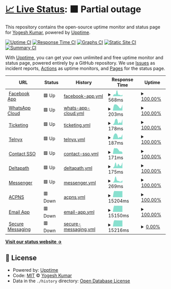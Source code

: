 # [📈 Live Status](https://chashguru.github.io/monitoring): <!--live status--> **🟧 Partial outage**

This repository contains the open-source uptime monitor and status page for [Yogesh Kumar](https://chashguru.github.io/monitoring), powered by [Upptime](https://github.com/upptime/upptime).

[![Uptime CI](https://github.com/chashguru/monitoring/workflows/Uptime%20CI/badge.svg)](https://github.com/chashguru/monitoring/actions?query=workflow%3A%22Uptime+CI%22)
[![Response Time CI](https://github.com/chashguru/monitoring/workflows/Response%20Time%20CI/badge.svg)](https://github.com/chashguru/monitoring/actions?query=workflow%3A%22Response+Time+CI%22)
[![Graphs CI](https://github.com/chashguru/monitoring/workflows/Graphs%20CI/badge.svg)](https://github.com/chashguru/monitoring/actions?query=workflow%3A%22Graphs+CI%22)
[![Static Site CI](https://github.com/chashguru/monitoring/workflows/Static%20Site%20CI/badge.svg)](https://github.com/chashguru/monitoring/actions?query=workflow%3A%22Static+Site+CI%22)
[![Summary CI](https://github.com/chashguru/monitoring/workflows/Summary%20CI/badge.svg)](https://github.com/chashguru/monitoring/actions?query=workflow%3A%22Summary+CI%22)

With [Upptime](https://upptime.js.org), you can get your own unlimited and free uptime monitor and status page, powered entirely by a GitHub repository. We use [Issues](https://github.com/chashguru/monitoring/issues) as incident reports, [Actions](https://github.com/chashguru/monitoring/actions) as uptime monitors, and [Pages](https://chashguru.github.io/monitoring) for the status page.

<!--start: status pages-->
<!-- This summary is generated by Upptime (https://github.com/upptime/upptime) -->
<!-- Do not edit this manually, your changes will be overwritten -->
<!-- prettier-ignore -->
| URL | Status | History | Response Time | Uptime |
| --- | ------ | ------- | ------------- | ------ |
| <img alt="" src="https://icons.duckduckgo.com/ip3/dash11.comm100.io.ico" height="13"> [Facebook App](https://dash11.comm100.io/api/facebookapp/health) | 🟩 Up | [facebook-app.yml](https://github.com/chashguru/monitoring/commits/HEAD/history/facebook-app.yml) | <details><summary><img alt="Response time graph" src="./graphs/facebook-app/response-time-week.png" height="20"> 568ms</summary><br><a href="https://chashguru.github.io/monitoring/history/facebook-app"><img alt="Response time 462" src="https://img.shields.io/endpoint?url=https%3A%2F%2Fraw.githubusercontent.com%2Fchashguru%2Fmonitoring%2FHEAD%2Fapi%2Ffacebook-app%2Fresponse-time.json"></a><br><a href="https://chashguru.github.io/monitoring/history/facebook-app"><img alt="24-hour response time 461" src="https://img.shields.io/endpoint?url=https%3A%2F%2Fraw.githubusercontent.com%2Fchashguru%2Fmonitoring%2FHEAD%2Fapi%2Ffacebook-app%2Fresponse-time-day.json"></a><br><a href="https://chashguru.github.io/monitoring/history/facebook-app"><img alt="7-day response time 568" src="https://img.shields.io/endpoint?url=https%3A%2F%2Fraw.githubusercontent.com%2Fchashguru%2Fmonitoring%2FHEAD%2Fapi%2Ffacebook-app%2Fresponse-time-week.json"></a><br><a href="https://chashguru.github.io/monitoring/history/facebook-app"><img alt="30-day response time 461" src="https://img.shields.io/endpoint?url=https%3A%2F%2Fraw.githubusercontent.com%2Fchashguru%2Fmonitoring%2FHEAD%2Fapi%2Ffacebook-app%2Fresponse-time-month.json"></a><br><a href="https://chashguru.github.io/monitoring/history/facebook-app"><img alt="1-year response time 462" src="https://img.shields.io/endpoint?url=https%3A%2F%2Fraw.githubusercontent.com%2Fchashguru%2Fmonitoring%2FHEAD%2Fapi%2Ffacebook-app%2Fresponse-time-year.json"></a></details> | <details><summary><a href="https://chashguru.github.io/monitoring/history/facebook-app">100.00%</a></summary><a href="https://chashguru.github.io/monitoring/history/facebook-app"><img alt="All-time uptime 100.00%" src="https://img.shields.io/endpoint?url=https%3A%2F%2Fraw.githubusercontent.com%2Fchashguru%2Fmonitoring%2FHEAD%2Fapi%2Ffacebook-app%2Fuptime.json"></a><br><a href="https://chashguru.github.io/monitoring/history/facebook-app"><img alt="24-hour uptime 100.00%" src="https://img.shields.io/endpoint?url=https%3A%2F%2Fraw.githubusercontent.com%2Fchashguru%2Fmonitoring%2FHEAD%2Fapi%2Ffacebook-app%2Fuptime-day.json"></a><br><a href="https://chashguru.github.io/monitoring/history/facebook-app"><img alt="7-day uptime 100.00%" src="https://img.shields.io/endpoint?url=https%3A%2F%2Fraw.githubusercontent.com%2Fchashguru%2Fmonitoring%2FHEAD%2Fapi%2Ffacebook-app%2Fuptime-week.json"></a><br><a href="https://chashguru.github.io/monitoring/history/facebook-app"><img alt="30-day uptime 100.00%" src="https://img.shields.io/endpoint?url=https%3A%2F%2Fraw.githubusercontent.com%2Fchashguru%2Fmonitoring%2FHEAD%2Fapi%2Ffacebook-app%2Fuptime-month.json"></a><br><a href="https://chashguru.github.io/monitoring/history/facebook-app"><img alt="1-year uptime 100.00%" src="https://img.shields.io/endpoint?url=https%3A%2F%2Fraw.githubusercontent.com%2Fchashguru%2Fmonitoring%2FHEAD%2Fapi%2Ffacebook-app%2Fuptime-year.json"></a></details>
| <img alt="" src="https://icons.duckduckgo.com/ip3/dash11.comm100.io.ico" height="13"> [WhatsApp Cloud](https://dash11.comm100.io/api/whatsappcloud/health) | 🟩 Up | [whats-app-cloud.yml](https://github.com/chashguru/monitoring/commits/HEAD/history/whats-app-cloud.yml) | <details><summary><img alt="Response time graph" src="./graphs/whats-app-cloud/response-time-week.png" height="20"> 203ms</summary><br><a href="https://chashguru.github.io/monitoring/history/whats-app-cloud"><img alt="Response time 210" src="https://img.shields.io/endpoint?url=https%3A%2F%2Fraw.githubusercontent.com%2Fchashguru%2Fmonitoring%2FHEAD%2Fapi%2Fwhats-app-cloud%2Fresponse-time.json"></a><br><a href="https://chashguru.github.io/monitoring/history/whats-app-cloud"><img alt="24-hour response time 190" src="https://img.shields.io/endpoint?url=https%3A%2F%2Fraw.githubusercontent.com%2Fchashguru%2Fmonitoring%2FHEAD%2Fapi%2Fwhats-app-cloud%2Fresponse-time-day.json"></a><br><a href="https://chashguru.github.io/monitoring/history/whats-app-cloud"><img alt="7-day response time 203" src="https://img.shields.io/endpoint?url=https%3A%2F%2Fraw.githubusercontent.com%2Fchashguru%2Fmonitoring%2FHEAD%2Fapi%2Fwhats-app-cloud%2Fresponse-time-week.json"></a><br><a href="https://chashguru.github.io/monitoring/history/whats-app-cloud"><img alt="30-day response time 206" src="https://img.shields.io/endpoint?url=https%3A%2F%2Fraw.githubusercontent.com%2Fchashguru%2Fmonitoring%2FHEAD%2Fapi%2Fwhats-app-cloud%2Fresponse-time-month.json"></a><br><a href="https://chashguru.github.io/monitoring/history/whats-app-cloud"><img alt="1-year response time 210" src="https://img.shields.io/endpoint?url=https%3A%2F%2Fraw.githubusercontent.com%2Fchashguru%2Fmonitoring%2FHEAD%2Fapi%2Fwhats-app-cloud%2Fresponse-time-year.json"></a></details> | <details><summary><a href="https://chashguru.github.io/monitoring/history/whats-app-cloud">100.00%</a></summary><a href="https://chashguru.github.io/monitoring/history/whats-app-cloud"><img alt="All-time uptime 100.00%" src="https://img.shields.io/endpoint?url=https%3A%2F%2Fraw.githubusercontent.com%2Fchashguru%2Fmonitoring%2FHEAD%2Fapi%2Fwhats-app-cloud%2Fuptime.json"></a><br><a href="https://chashguru.github.io/monitoring/history/whats-app-cloud"><img alt="24-hour uptime 100.00%" src="https://img.shields.io/endpoint?url=https%3A%2F%2Fraw.githubusercontent.com%2Fchashguru%2Fmonitoring%2FHEAD%2Fapi%2Fwhats-app-cloud%2Fuptime-day.json"></a><br><a href="https://chashguru.github.io/monitoring/history/whats-app-cloud"><img alt="7-day uptime 100.00%" src="https://img.shields.io/endpoint?url=https%3A%2F%2Fraw.githubusercontent.com%2Fchashguru%2Fmonitoring%2FHEAD%2Fapi%2Fwhats-app-cloud%2Fuptime-week.json"></a><br><a href="https://chashguru.github.io/monitoring/history/whats-app-cloud"><img alt="30-day uptime 100.00%" src="https://img.shields.io/endpoint?url=https%3A%2F%2Fraw.githubusercontent.com%2Fchashguru%2Fmonitoring%2FHEAD%2Fapi%2Fwhats-app-cloud%2Fuptime-month.json"></a><br><a href="https://chashguru.github.io/monitoring/history/whats-app-cloud"><img alt="1-year uptime 100.00%" src="https://img.shields.io/endpoint?url=https%3A%2F%2Fraw.githubusercontent.com%2Fchashguru%2Fmonitoring%2FHEAD%2Fapi%2Fwhats-app-cloud%2Fuptime-year.json"></a></details>
| <img alt="" src="https://icons.duckduckgo.com/ip3/dash11.comm100.io.ico" height="13"> [Ticketing](https://dash11.comm100.io/api/ticketing/health) | 🟩 Up | [ticketing.yml](https://github.com/chashguru/monitoring/commits/HEAD/history/ticketing.yml) | <details><summary><img alt="Response time graph" src="./graphs/ticketing/response-time-week.png" height="20"> 178ms</summary><br><a href="https://chashguru.github.io/monitoring/history/ticketing"><img alt="Response time 185" src="https://img.shields.io/endpoint?url=https%3A%2F%2Fraw.githubusercontent.com%2Fchashguru%2Fmonitoring%2FHEAD%2Fapi%2Fticketing%2Fresponse-time.json"></a><br><a href="https://chashguru.github.io/monitoring/history/ticketing"><img alt="24-hour response time 189" src="https://img.shields.io/endpoint?url=https%3A%2F%2Fraw.githubusercontent.com%2Fchashguru%2Fmonitoring%2FHEAD%2Fapi%2Fticketing%2Fresponse-time-day.json"></a><br><a href="https://chashguru.github.io/monitoring/history/ticketing"><img alt="7-day response time 178" src="https://img.shields.io/endpoint?url=https%3A%2F%2Fraw.githubusercontent.com%2Fchashguru%2Fmonitoring%2FHEAD%2Fapi%2Fticketing%2Fresponse-time-week.json"></a><br><a href="https://chashguru.github.io/monitoring/history/ticketing"><img alt="30-day response time 181" src="https://img.shields.io/endpoint?url=https%3A%2F%2Fraw.githubusercontent.com%2Fchashguru%2Fmonitoring%2FHEAD%2Fapi%2Fticketing%2Fresponse-time-month.json"></a><br><a href="https://chashguru.github.io/monitoring/history/ticketing"><img alt="1-year response time 185" src="https://img.shields.io/endpoint?url=https%3A%2F%2Fraw.githubusercontent.com%2Fchashguru%2Fmonitoring%2FHEAD%2Fapi%2Fticketing%2Fresponse-time-year.json"></a></details> | <details><summary><a href="https://chashguru.github.io/monitoring/history/ticketing">100.00%</a></summary><a href="https://chashguru.github.io/monitoring/history/ticketing"><img alt="All-time uptime 100.00%" src="https://img.shields.io/endpoint?url=https%3A%2F%2Fraw.githubusercontent.com%2Fchashguru%2Fmonitoring%2FHEAD%2Fapi%2Fticketing%2Fuptime.json"></a><br><a href="https://chashguru.github.io/monitoring/history/ticketing"><img alt="24-hour uptime 100.00%" src="https://img.shields.io/endpoint?url=https%3A%2F%2Fraw.githubusercontent.com%2Fchashguru%2Fmonitoring%2FHEAD%2Fapi%2Fticketing%2Fuptime-day.json"></a><br><a href="https://chashguru.github.io/monitoring/history/ticketing"><img alt="7-day uptime 100.00%" src="https://img.shields.io/endpoint?url=https%3A%2F%2Fraw.githubusercontent.com%2Fchashguru%2Fmonitoring%2FHEAD%2Fapi%2Fticketing%2Fuptime-week.json"></a><br><a href="https://chashguru.github.io/monitoring/history/ticketing"><img alt="30-day uptime 100.00%" src="https://img.shields.io/endpoint?url=https%3A%2F%2Fraw.githubusercontent.com%2Fchashguru%2Fmonitoring%2FHEAD%2Fapi%2Fticketing%2Fuptime-month.json"></a><br><a href="https://chashguru.github.io/monitoring/history/ticketing"><img alt="1-year uptime 100.00%" src="https://img.shields.io/endpoint?url=https%3A%2F%2Fraw.githubusercontent.com%2Fchashguru%2Fmonitoring%2FHEAD%2Fapi%2Fticketing%2Fuptime-year.json"></a></details>
| <img alt="" src="https://icons.duckduckgo.com/ip3/dash11.comm100.io.ico" height="13"> [Telnyx](https://dash11.comm100.io/api/telnyxsmsadapter/health) | 🟩 Up | [telnyx.yml](https://github.com/chashguru/monitoring/commits/HEAD/history/telnyx.yml) | <details><summary><img alt="Response time graph" src="./graphs/telnyx/response-time-week.png" height="20"> 187ms</summary><br><a href="https://chashguru.github.io/monitoring/history/telnyx"><img alt="Response time 193" src="https://img.shields.io/endpoint?url=https%3A%2F%2Fraw.githubusercontent.com%2Fchashguru%2Fmonitoring%2FHEAD%2Fapi%2Ftelnyx%2Fresponse-time.json"></a><br><a href="https://chashguru.github.io/monitoring/history/telnyx"><img alt="24-hour response time 191" src="https://img.shields.io/endpoint?url=https%3A%2F%2Fraw.githubusercontent.com%2Fchashguru%2Fmonitoring%2FHEAD%2Fapi%2Ftelnyx%2Fresponse-time-day.json"></a><br><a href="https://chashguru.github.io/monitoring/history/telnyx"><img alt="7-day response time 187" src="https://img.shields.io/endpoint?url=https%3A%2F%2Fraw.githubusercontent.com%2Fchashguru%2Fmonitoring%2FHEAD%2Fapi%2Ftelnyx%2Fresponse-time-week.json"></a><br><a href="https://chashguru.github.io/monitoring/history/telnyx"><img alt="30-day response time 199" src="https://img.shields.io/endpoint?url=https%3A%2F%2Fraw.githubusercontent.com%2Fchashguru%2Fmonitoring%2FHEAD%2Fapi%2Ftelnyx%2Fresponse-time-month.json"></a><br><a href="https://chashguru.github.io/monitoring/history/telnyx"><img alt="1-year response time 193" src="https://img.shields.io/endpoint?url=https%3A%2F%2Fraw.githubusercontent.com%2Fchashguru%2Fmonitoring%2FHEAD%2Fapi%2Ftelnyx%2Fresponse-time-year.json"></a></details> | <details><summary><a href="https://chashguru.github.io/monitoring/history/telnyx">100.00%</a></summary><a href="https://chashguru.github.io/monitoring/history/telnyx"><img alt="All-time uptime 100.00%" src="https://img.shields.io/endpoint?url=https%3A%2F%2Fraw.githubusercontent.com%2Fchashguru%2Fmonitoring%2FHEAD%2Fapi%2Ftelnyx%2Fuptime.json"></a><br><a href="https://chashguru.github.io/monitoring/history/telnyx"><img alt="24-hour uptime 100.00%" src="https://img.shields.io/endpoint?url=https%3A%2F%2Fraw.githubusercontent.com%2Fchashguru%2Fmonitoring%2FHEAD%2Fapi%2Ftelnyx%2Fuptime-day.json"></a><br><a href="https://chashguru.github.io/monitoring/history/telnyx"><img alt="7-day uptime 100.00%" src="https://img.shields.io/endpoint?url=https%3A%2F%2Fraw.githubusercontent.com%2Fchashguru%2Fmonitoring%2FHEAD%2Fapi%2Ftelnyx%2Fuptime-week.json"></a><br><a href="https://chashguru.github.io/monitoring/history/telnyx"><img alt="30-day uptime 100.00%" src="https://img.shields.io/endpoint?url=https%3A%2F%2Fraw.githubusercontent.com%2Fchashguru%2Fmonitoring%2FHEAD%2Fapi%2Ftelnyx%2Fuptime-month.json"></a><br><a href="https://chashguru.github.io/monitoring/history/telnyx"><img alt="1-year uptime 100.00%" src="https://img.shields.io/endpoint?url=https%3A%2F%2Fraw.githubusercontent.com%2Fchashguru%2Fmonitoring%2FHEAD%2Fapi%2Ftelnyx%2Fuptime-year.json"></a></details>
| <img alt="" src="https://icons.duckduckgo.com/ip3/dash11.comm100.io.ico" height="13"> [Contact SSO](https://dash11.comm100.io/api/contactsso/health) | 🟩 Up | [contact-sso.yml](https://github.com/chashguru/monitoring/commits/HEAD/history/contact-sso.yml) | <details><summary><img alt="Response time graph" src="./graphs/contact-sso/response-time-week.png" height="20"> 171ms</summary><br><a href="https://chashguru.github.io/monitoring/history/contact-sso"><img alt="Response time 215" src="https://img.shields.io/endpoint?url=https%3A%2F%2Fraw.githubusercontent.com%2Fchashguru%2Fmonitoring%2FHEAD%2Fapi%2Fcontact-sso%2Fresponse-time.json"></a><br><a href="https://chashguru.github.io/monitoring/history/contact-sso"><img alt="24-hour response time 191" src="https://img.shields.io/endpoint?url=https%3A%2F%2Fraw.githubusercontent.com%2Fchashguru%2Fmonitoring%2FHEAD%2Fapi%2Fcontact-sso%2Fresponse-time-day.json"></a><br><a href="https://chashguru.github.io/monitoring/history/contact-sso"><img alt="7-day response time 171" src="https://img.shields.io/endpoint?url=https%3A%2F%2Fraw.githubusercontent.com%2Fchashguru%2Fmonitoring%2FHEAD%2Fapi%2Fcontact-sso%2Fresponse-time-week.json"></a><br><a href="https://chashguru.github.io/monitoring/history/contact-sso"><img alt="30-day response time 211" src="https://img.shields.io/endpoint?url=https%3A%2F%2Fraw.githubusercontent.com%2Fchashguru%2Fmonitoring%2FHEAD%2Fapi%2Fcontact-sso%2Fresponse-time-month.json"></a><br><a href="https://chashguru.github.io/monitoring/history/contact-sso"><img alt="1-year response time 215" src="https://img.shields.io/endpoint?url=https%3A%2F%2Fraw.githubusercontent.com%2Fchashguru%2Fmonitoring%2FHEAD%2Fapi%2Fcontact-sso%2Fresponse-time-year.json"></a></details> | <details><summary><a href="https://chashguru.github.io/monitoring/history/contact-sso">100.00%</a></summary><a href="https://chashguru.github.io/monitoring/history/contact-sso"><img alt="All-time uptime 100.00%" src="https://img.shields.io/endpoint?url=https%3A%2F%2Fraw.githubusercontent.com%2Fchashguru%2Fmonitoring%2FHEAD%2Fapi%2Fcontact-sso%2Fuptime.json"></a><br><a href="https://chashguru.github.io/monitoring/history/contact-sso"><img alt="24-hour uptime 100.00%" src="https://img.shields.io/endpoint?url=https%3A%2F%2Fraw.githubusercontent.com%2Fchashguru%2Fmonitoring%2FHEAD%2Fapi%2Fcontact-sso%2Fuptime-day.json"></a><br><a href="https://chashguru.github.io/monitoring/history/contact-sso"><img alt="7-day uptime 100.00%" src="https://img.shields.io/endpoint?url=https%3A%2F%2Fraw.githubusercontent.com%2Fchashguru%2Fmonitoring%2FHEAD%2Fapi%2Fcontact-sso%2Fuptime-week.json"></a><br><a href="https://chashguru.github.io/monitoring/history/contact-sso"><img alt="30-day uptime 100.00%" src="https://img.shields.io/endpoint?url=https%3A%2F%2Fraw.githubusercontent.com%2Fchashguru%2Fmonitoring%2FHEAD%2Fapi%2Fcontact-sso%2Fuptime-month.json"></a><br><a href="https://chashguru.github.io/monitoring/history/contact-sso"><img alt="1-year uptime 100.00%" src="https://img.shields.io/endpoint?url=https%3A%2F%2Fraw.githubusercontent.com%2Fchashguru%2Fmonitoring%2FHEAD%2Fapi%2Fcontact-sso%2Fuptime-year.json"></a></details>
| <img alt="" src="https://icons.duckduckgo.com/ip3/dash11.comm100.io.ico" height="13"> [Deltapath](https://dash11.comm100.io/api/deltapath/health) | 🟩 Up | [deltapath.yml](https://github.com/chashguru/monitoring/commits/HEAD/history/deltapath.yml) | <details><summary><img alt="Response time graph" src="./graphs/deltapath/response-time-week.png" height="20"> 175ms</summary><br><a href="https://chashguru.github.io/monitoring/history/deltapath"><img alt="Response time 182" src="https://img.shields.io/endpoint?url=https%3A%2F%2Fraw.githubusercontent.com%2Fchashguru%2Fmonitoring%2FHEAD%2Fapi%2Fdeltapath%2Fresponse-time.json"></a><br><a href="https://chashguru.github.io/monitoring/history/deltapath"><img alt="24-hour response time 190" src="https://img.shields.io/endpoint?url=https%3A%2F%2Fraw.githubusercontent.com%2Fchashguru%2Fmonitoring%2FHEAD%2Fapi%2Fdeltapath%2Fresponse-time-day.json"></a><br><a href="https://chashguru.github.io/monitoring/history/deltapath"><img alt="7-day response time 175" src="https://img.shields.io/endpoint?url=https%3A%2F%2Fraw.githubusercontent.com%2Fchashguru%2Fmonitoring%2FHEAD%2Fapi%2Fdeltapath%2Fresponse-time-week.json"></a><br><a href="https://chashguru.github.io/monitoring/history/deltapath"><img alt="30-day response time 181" src="https://img.shields.io/endpoint?url=https%3A%2F%2Fraw.githubusercontent.com%2Fchashguru%2Fmonitoring%2FHEAD%2Fapi%2Fdeltapath%2Fresponse-time-month.json"></a><br><a href="https://chashguru.github.io/monitoring/history/deltapath"><img alt="1-year response time 182" src="https://img.shields.io/endpoint?url=https%3A%2F%2Fraw.githubusercontent.com%2Fchashguru%2Fmonitoring%2FHEAD%2Fapi%2Fdeltapath%2Fresponse-time-year.json"></a></details> | <details><summary><a href="https://chashguru.github.io/monitoring/history/deltapath">100.00%</a></summary><a href="https://chashguru.github.io/monitoring/history/deltapath"><img alt="All-time uptime 100.00%" src="https://img.shields.io/endpoint?url=https%3A%2F%2Fraw.githubusercontent.com%2Fchashguru%2Fmonitoring%2FHEAD%2Fapi%2Fdeltapath%2Fuptime.json"></a><br><a href="https://chashguru.github.io/monitoring/history/deltapath"><img alt="24-hour uptime 100.00%" src="https://img.shields.io/endpoint?url=https%3A%2F%2Fraw.githubusercontent.com%2Fchashguru%2Fmonitoring%2FHEAD%2Fapi%2Fdeltapath%2Fuptime-day.json"></a><br><a href="https://chashguru.github.io/monitoring/history/deltapath"><img alt="7-day uptime 100.00%" src="https://img.shields.io/endpoint?url=https%3A%2F%2Fraw.githubusercontent.com%2Fchashguru%2Fmonitoring%2FHEAD%2Fapi%2Fdeltapath%2Fuptime-week.json"></a><br><a href="https://chashguru.github.io/monitoring/history/deltapath"><img alt="30-day uptime 100.00%" src="https://img.shields.io/endpoint?url=https%3A%2F%2Fraw.githubusercontent.com%2Fchashguru%2Fmonitoring%2FHEAD%2Fapi%2Fdeltapath%2Fuptime-month.json"></a><br><a href="https://chashguru.github.io/monitoring/history/deltapath"><img alt="1-year uptime 100.00%" src="https://img.shields.io/endpoint?url=https%3A%2F%2Fraw.githubusercontent.com%2Fchashguru%2Fmonitoring%2FHEAD%2Fapi%2Fdeltapath%2Fuptime-year.json"></a></details>
| <img alt="" src="https://icons.duckduckgo.com/ip3/dash11.comm100.io.ico" height="13"> [Messenger](https://dash11.comm100.io/api/messenger/health) | 🟩 Up | [messenger.yml](https://github.com/chashguru/monitoring/commits/HEAD/history/messenger.yml) | <details><summary><img alt="Response time graph" src="./graphs/messenger/response-time-week.png" height="20"> 269ms</summary><br><a href="https://chashguru.github.io/monitoring/history/messenger"><img alt="Response time 195" src="https://img.shields.io/endpoint?url=https%3A%2F%2Fraw.githubusercontent.com%2Fchashguru%2Fmonitoring%2FHEAD%2Fapi%2Fmessenger%2Fresponse-time.json"></a><br><a href="https://chashguru.github.io/monitoring/history/messenger"><img alt="24-hour response time 190" src="https://img.shields.io/endpoint?url=https%3A%2F%2Fraw.githubusercontent.com%2Fchashguru%2Fmonitoring%2FHEAD%2Fapi%2Fmessenger%2Fresponse-time-day.json"></a><br><a href="https://chashguru.github.io/monitoring/history/messenger"><img alt="7-day response time 269" src="https://img.shields.io/endpoint?url=https%3A%2F%2Fraw.githubusercontent.com%2Fchashguru%2Fmonitoring%2FHEAD%2Fapi%2Fmessenger%2Fresponse-time-week.json"></a><br><a href="https://chashguru.github.io/monitoring/history/messenger"><img alt="30-day response time 197" src="https://img.shields.io/endpoint?url=https%3A%2F%2Fraw.githubusercontent.com%2Fchashguru%2Fmonitoring%2FHEAD%2Fapi%2Fmessenger%2Fresponse-time-month.json"></a><br><a href="https://chashguru.github.io/monitoring/history/messenger"><img alt="1-year response time 195" src="https://img.shields.io/endpoint?url=https%3A%2F%2Fraw.githubusercontent.com%2Fchashguru%2Fmonitoring%2FHEAD%2Fapi%2Fmessenger%2Fresponse-time-year.json"></a></details> | <details><summary><a href="https://chashguru.github.io/monitoring/history/messenger">100.00%</a></summary><a href="https://chashguru.github.io/monitoring/history/messenger"><img alt="All-time uptime 100.00%" src="https://img.shields.io/endpoint?url=https%3A%2F%2Fraw.githubusercontent.com%2Fchashguru%2Fmonitoring%2FHEAD%2Fapi%2Fmessenger%2Fuptime.json"></a><br><a href="https://chashguru.github.io/monitoring/history/messenger"><img alt="24-hour uptime 100.00%" src="https://img.shields.io/endpoint?url=https%3A%2F%2Fraw.githubusercontent.com%2Fchashguru%2Fmonitoring%2FHEAD%2Fapi%2Fmessenger%2Fuptime-day.json"></a><br><a href="https://chashguru.github.io/monitoring/history/messenger"><img alt="7-day uptime 100.00%" src="https://img.shields.io/endpoint?url=https%3A%2F%2Fraw.githubusercontent.com%2Fchashguru%2Fmonitoring%2FHEAD%2Fapi%2Fmessenger%2Fuptime-week.json"></a><br><a href="https://chashguru.github.io/monitoring/history/messenger"><img alt="30-day uptime 100.00%" src="https://img.shields.io/endpoint?url=https%3A%2F%2Fraw.githubusercontent.com%2Fchashguru%2Fmonitoring%2FHEAD%2Fapi%2Fmessenger%2Fuptime-month.json"></a><br><a href="https://chashguru.github.io/monitoring/history/messenger"><img alt="1-year uptime 100.00%" src="https://img.shields.io/endpoint?url=https%3A%2F%2Fraw.githubusercontent.com%2Fchashguru%2Fmonitoring%2FHEAD%2Fapi%2Fmessenger%2Fuptime-year.json"></a></details>
| <img alt="" src="https://icons.duckduckgo.com/ip3/dash11.comm100.io.ico" height="13"> [ACPNS](https://dash11.comm100.io/api/acpns/health) | 🟥 Down | [acpns.yml](https://github.com/chashguru/monitoring/commits/HEAD/history/acpns.yml) | <details><summary><img alt="Response time graph" src="./graphs/acpns/response-time-week.png" height="20"> 15204ms</summary><br><a href="https://chashguru.github.io/monitoring/history/acpns"><img alt="Response time 15204" src="https://img.shields.io/endpoint?url=https%3A%2F%2Fraw.githubusercontent.com%2Fchashguru%2Fmonitoring%2FHEAD%2Fapi%2Facpns%2Fresponse-time.json"></a><br><a href="https://chashguru.github.io/monitoring/history/acpns"><img alt="24-hour response time 15189" src="https://img.shields.io/endpoint?url=https%3A%2F%2Fraw.githubusercontent.com%2Fchashguru%2Fmonitoring%2FHEAD%2Fapi%2Facpns%2Fresponse-time-day.json"></a><br><a href="https://chashguru.github.io/monitoring/history/acpns"><img alt="7-day response time 15204" src="https://img.shields.io/endpoint?url=https%3A%2F%2Fraw.githubusercontent.com%2Fchashguru%2Fmonitoring%2FHEAD%2Fapi%2Facpns%2Fresponse-time-week.json"></a><br><a href="https://chashguru.github.io/monitoring/history/acpns"><img alt="30-day response time 15205" src="https://img.shields.io/endpoint?url=https%3A%2F%2Fraw.githubusercontent.com%2Fchashguru%2Fmonitoring%2FHEAD%2Fapi%2Facpns%2Fresponse-time-month.json"></a><br><a href="https://chashguru.github.io/monitoring/history/acpns"><img alt="1-year response time 15204" src="https://img.shields.io/endpoint?url=https%3A%2F%2Fraw.githubusercontent.com%2Fchashguru%2Fmonitoring%2FHEAD%2Fapi%2Facpns%2Fresponse-time-year.json"></a></details> | <details><summary><a href="https://chashguru.github.io/monitoring/history/acpns">100.00%</a></summary><a href="https://chashguru.github.io/monitoring/history/acpns"><img alt="All-time uptime 97.36%" src="https://img.shields.io/endpoint?url=https%3A%2F%2Fraw.githubusercontent.com%2Fchashguru%2Fmonitoring%2FHEAD%2Fapi%2Facpns%2Fuptime.json"></a><br><a href="https://chashguru.github.io/monitoring/history/acpns"><img alt="24-hour uptime 100.00%" src="https://img.shields.io/endpoint?url=https%3A%2F%2Fraw.githubusercontent.com%2Fchashguru%2Fmonitoring%2FHEAD%2Fapi%2Facpns%2Fuptime-day.json"></a><br><a href="https://chashguru.github.io/monitoring/history/acpns"><img alt="7-day uptime 100.00%" src="https://img.shields.io/endpoint?url=https%3A%2F%2Fraw.githubusercontent.com%2Fchashguru%2Fmonitoring%2FHEAD%2Fapi%2Facpns%2Fuptime-week.json"></a><br><a href="https://chashguru.github.io/monitoring/history/acpns"><img alt="30-day uptime 100.00%" src="https://img.shields.io/endpoint?url=https%3A%2F%2Fraw.githubusercontent.com%2Fchashguru%2Fmonitoring%2FHEAD%2Fapi%2Facpns%2Fuptime-month.json"></a><br><a href="https://chashguru.github.io/monitoring/history/acpns"><img alt="1-year uptime 97.36%" src="https://img.shields.io/endpoint?url=https%3A%2F%2Fraw.githubusercontent.com%2Fchashguru%2Fmonitoring%2FHEAD%2Fapi%2Facpns%2Fuptime-year.json"></a></details>
| <img alt="" src="https://icons.duckduckgo.com/ip3/dash11.comm100.io.ico" height="13"> [Email App](https://dash11.comm100.io/api/emailapp/health) | 🟥 Down | [email-app.yml](https://github.com/chashguru/monitoring/commits/HEAD/history/email-app.yml) | <details><summary><img alt="Response time graph" src="./graphs/email-app/response-time-week.png" height="20"> 15150ms</summary><br><a href="https://chashguru.github.io/monitoring/history/email-app"><img alt="Response time 15180" src="https://img.shields.io/endpoint?url=https%3A%2F%2Fraw.githubusercontent.com%2Fchashguru%2Fmonitoring%2FHEAD%2Fapi%2Femail-app%2Fresponse-time.json"></a><br><a href="https://chashguru.github.io/monitoring/history/email-app"><img alt="24-hour response time 15194" src="https://img.shields.io/endpoint?url=https%3A%2F%2Fraw.githubusercontent.com%2Fchashguru%2Fmonitoring%2FHEAD%2Fapi%2Femail-app%2Fresponse-time-day.json"></a><br><a href="https://chashguru.github.io/monitoring/history/email-app"><img alt="7-day response time 15150" src="https://img.shields.io/endpoint?url=https%3A%2F%2Fraw.githubusercontent.com%2Fchashguru%2Fmonitoring%2FHEAD%2Fapi%2Femail-app%2Fresponse-time-week.json"></a><br><a href="https://chashguru.github.io/monitoring/history/email-app"><img alt="30-day response time 15176" src="https://img.shields.io/endpoint?url=https%3A%2F%2Fraw.githubusercontent.com%2Fchashguru%2Fmonitoring%2FHEAD%2Fapi%2Femail-app%2Fresponse-time-month.json"></a><br><a href="https://chashguru.github.io/monitoring/history/email-app"><img alt="1-year response time 15180" src="https://img.shields.io/endpoint?url=https%3A%2F%2Fraw.githubusercontent.com%2Fchashguru%2Fmonitoring%2FHEAD%2Fapi%2Femail-app%2Fresponse-time-year.json"></a></details> | <details><summary><a href="https://chashguru.github.io/monitoring/history/email-app">100.00%</a></summary><a href="https://chashguru.github.io/monitoring/history/email-app"><img alt="All-time uptime 97.58%" src="https://img.shields.io/endpoint?url=https%3A%2F%2Fraw.githubusercontent.com%2Fchashguru%2Fmonitoring%2FHEAD%2Fapi%2Femail-app%2Fuptime.json"></a><br><a href="https://chashguru.github.io/monitoring/history/email-app"><img alt="24-hour uptime 100.00%" src="https://img.shields.io/endpoint?url=https%3A%2F%2Fraw.githubusercontent.com%2Fchashguru%2Fmonitoring%2FHEAD%2Fapi%2Femail-app%2Fuptime-day.json"></a><br><a href="https://chashguru.github.io/monitoring/history/email-app"><img alt="7-day uptime 100.00%" src="https://img.shields.io/endpoint?url=https%3A%2F%2Fraw.githubusercontent.com%2Fchashguru%2Fmonitoring%2FHEAD%2Fapi%2Femail-app%2Fuptime-week.json"></a><br><a href="https://chashguru.github.io/monitoring/history/email-app"><img alt="30-day uptime 100.00%" src="https://img.shields.io/endpoint?url=https%3A%2F%2Fraw.githubusercontent.com%2Fchashguru%2Fmonitoring%2FHEAD%2Fapi%2Femail-app%2Fuptime-month.json"></a><br><a href="https://chashguru.github.io/monitoring/history/email-app"><img alt="1-year uptime 97.58%" src="https://img.shields.io/endpoint?url=https%3A%2F%2Fraw.githubusercontent.com%2Fchashguru%2Fmonitoring%2FHEAD%2Fapi%2Femail-app%2Fuptime-year.json"></a></details>
| <img alt="" src="https://icons.duckduckgo.com/ip3/dash11.comm100.io.ico" height="13"> [Secure Messaging](https://dash11.comm100.io/api/securemessaging/health) | 🟥 Down | [secure-messaging.yml](https://github.com/chashguru/monitoring/commits/HEAD/history/secure-messaging.yml) | <details><summary><img alt="Response time graph" src="./graphs/secure-messaging/response-time-week.png" height="20"> 15216ms</summary><br><a href="https://chashguru.github.io/monitoring/history/secure-messaging"><img alt="Response time 15189" src="https://img.shields.io/endpoint?url=https%3A%2F%2Fraw.githubusercontent.com%2Fchashguru%2Fmonitoring%2FHEAD%2Fapi%2Fsecure-messaging%2Fresponse-time.json"></a><br><a href="https://chashguru.github.io/monitoring/history/secure-messaging"><img alt="24-hour response time 15192" src="https://img.shields.io/endpoint?url=https%3A%2F%2Fraw.githubusercontent.com%2Fchashguru%2Fmonitoring%2FHEAD%2Fapi%2Fsecure-messaging%2Fresponse-time-day.json"></a><br><a href="https://chashguru.github.io/monitoring/history/secure-messaging"><img alt="7-day response time 15216" src="https://img.shields.io/endpoint?url=https%3A%2F%2Fraw.githubusercontent.com%2Fchashguru%2Fmonitoring%2FHEAD%2Fapi%2Fsecure-messaging%2Fresponse-time-week.json"></a><br><a href="https://chashguru.github.io/monitoring/history/secure-messaging"><img alt="30-day response time 15187" src="https://img.shields.io/endpoint?url=https%3A%2F%2Fraw.githubusercontent.com%2Fchashguru%2Fmonitoring%2FHEAD%2Fapi%2Fsecure-messaging%2Fresponse-time-month.json"></a><br><a href="https://chashguru.github.io/monitoring/history/secure-messaging"><img alt="1-year response time 15189" src="https://img.shields.io/endpoint?url=https%3A%2F%2Fraw.githubusercontent.com%2Fchashguru%2Fmonitoring%2FHEAD%2Fapi%2Fsecure-messaging%2Fresponse-time-year.json"></a></details> | <details><summary><a href="https://chashguru.github.io/monitoring/history/secure-messaging">0.00%</a></summary><a href="https://chashguru.github.io/monitoring/history/secure-messaging"><img alt="All-time uptime 0.00%" src="https://img.shields.io/endpoint?url=https%3A%2F%2Fraw.githubusercontent.com%2Fchashguru%2Fmonitoring%2FHEAD%2Fapi%2Fsecure-messaging%2Fuptime.json"></a><br><a href="https://chashguru.github.io/monitoring/history/secure-messaging"><img alt="24-hour uptime 0.00%" src="https://img.shields.io/endpoint?url=https%3A%2F%2Fraw.githubusercontent.com%2Fchashguru%2Fmonitoring%2FHEAD%2Fapi%2Fsecure-messaging%2Fuptime-day.json"></a><br><a href="https://chashguru.github.io/monitoring/history/secure-messaging"><img alt="7-day uptime 0.00%" src="https://img.shields.io/endpoint?url=https%3A%2F%2Fraw.githubusercontent.com%2Fchashguru%2Fmonitoring%2FHEAD%2Fapi%2Fsecure-messaging%2Fuptime-week.json"></a><br><a href="https://chashguru.github.io/monitoring/history/secure-messaging"><img alt="30-day uptime 6.12%" src="https://img.shields.io/endpoint?url=https%3A%2F%2Fraw.githubusercontent.com%2Fchashguru%2Fmonitoring%2FHEAD%2Fapi%2Fsecure-messaging%2Fuptime-month.json"></a><br><a href="https://chashguru.github.io/monitoring/history/secure-messaging"><img alt="1-year uptime 0.00%" src="https://img.shields.io/endpoint?url=https%3A%2F%2Fraw.githubusercontent.com%2Fchashguru%2Fmonitoring%2FHEAD%2Fapi%2Fsecure-messaging%2Fuptime-year.json"></a></details>

<!--end: status pages-->

[**Visit our status website →**](https://chashguru.github.io/monitoring)

## 📄 License

- Powered by: [Upptime](https://github.com/upptime/upptime)
- Code: [MIT](./LICENSE) © [Yogesh Kumar](https://chashguru.github.io/monitoring)
- Data in the `./history` directory: [Open Database License](https://opendatacommons.org/licenses/odbl/1-0/)
